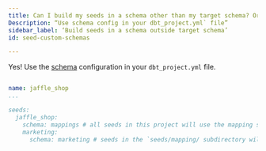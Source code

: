 ```yaml
---
title: Can I build my seeds in a schema other than my target schema? Or: Can I split my seeds across multiple schemas?
Description: “Use schema config in your dbt_project.yml` file”
sidebar_label: ‘Build seeds in a schema outside target schema’
id: seed-custom-schemas

---
```


Yes! Use the [schema](reference/resource-configs/schema.md) configuration in your `dbt_project.yml` file.

<File name='dbt_project.yml'>

```yml

name: jaffle_shop
...

seeds:
  jaffle_shop:
    schema: mappings # all seeds in this project will use the mapping schema by default
    marketing:
      schema: marketing # seeds in the `seeds/mapping/ subdirectory will use the marketing schema
```

</File>
